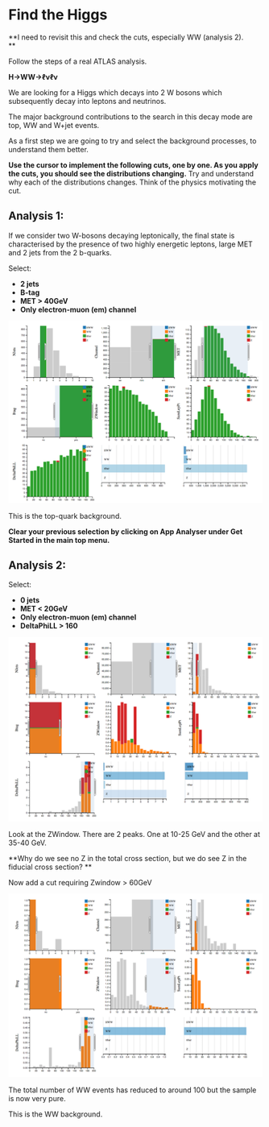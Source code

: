 
# Find the Higgs

**I need to revisit this and check the cuts, especially WW (analysis 2).  
**

Follow the steps of a real ATLAS analysis. 

**H->WW->ℓνℓν**

We are looking for a Higgs which decays into 2 W bosons which subsequently decay into leptons and neutrinos. 

The major background contributions to the search in this decay mode are top, WW and W+jet events.

As a first step we are going to try and select the background processes, to understand them better.

**Use the cursor to implement the following cuts, one by one.
As you apply the cuts, you should see the distributions changing.**  Try and understand why each of the distributions changes.  Think of the physics motivating the cut.

## Analysis 1:

If we consider two W-bosons decaying leptonically, the final state is characterised by the presence of two highly energetic leptons, large MET and 2 jets from the 2 b-quarks.

Select: 
* **2 jets**
* **B-tag**
* **MET > 40GeV**
* **Only electron-muon (em) channel**


![](pictures/ttbarSelection.png)

This is the top-quark background.


**Clear your previous selection by clicking on App Analyser under Get Started in the main top menu.**

## Analysis 2:

Select: 
* **0 jets**
* **MET < 20GeV**
* **Only electron-muon (em) channel**
* **DeltaPhiLL > 160**


![](pictures/WWselection2.png)

Look at the ZWindow.
There are 2 peaks.  One at 10-25 GeV and the other at 35-40 GeV.

**Why do we see no Z in the total cross section, but we do see Z in the fiducial cross section? **

Now add a cut requiring Zwindow > 60GeV


![](pictures/WWpureSelection2.png)

The total number of WW events has reduced to around 100 but the sample is now very pure.

This is the WW background.



